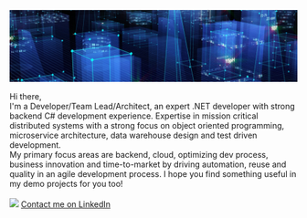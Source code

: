 ![Header image](https://github.com/matjazbravc/matjazbravc/blob/main/profile_background.jpg?raw=true)

Hi there,
<br />
I'm a Developer/Team Lead/Architect, an expert .NET developer with strong  backend C# development experience. Expertise in mission critical distributed systems with a strong focus on object oriented programming, microservice architecture, data warehouse design and test driven development.
<br />
My primary focus areas are backend, cloud, optimizing dev process, business innovation and time-to-market by driving automation, reuse and quality in an agile development process. I hope you find something useful in my demo projects for you too!
<br />
<br />
[<img src="https://static.licdn.com/scds/common/u/img/webpromo/btn_in_20x15.png">](https://www.linkedin.com/in/matjazbravc/)
[Contact me on LinkedIn](https://www.linkedin.com/in/matjazbravc/)
